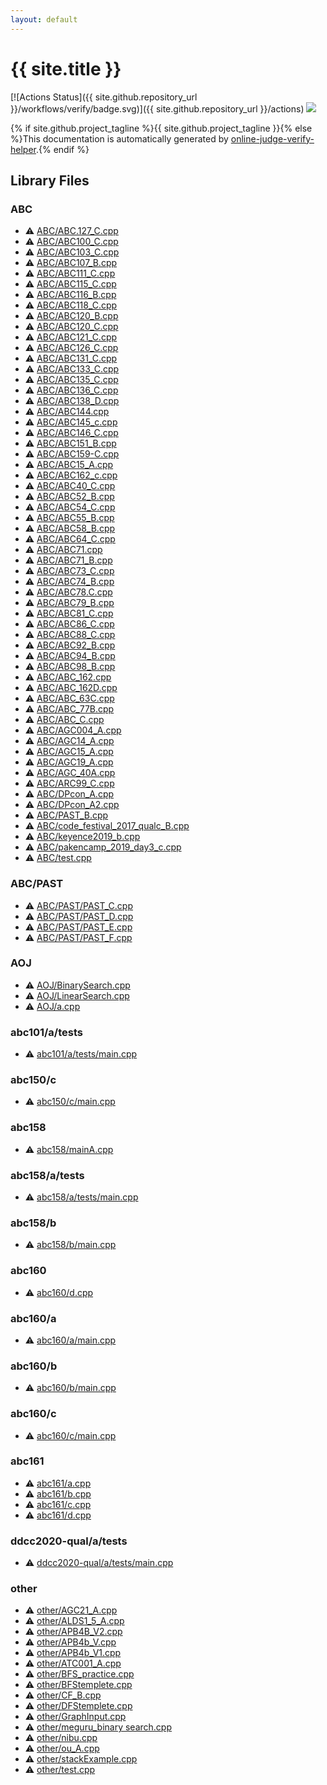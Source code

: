```yaml
---
layout: default
---
```


<!-- mathjax config similar to math.stackexchange -->
<script type="text/javascript" async
  src="https://cdnjs.cloudflare.com/ajax/libs/mathjax/2.7.5/MathJax.js?config=TeX-MML-AM_CHTML">
</script>
<script type="text/x-mathjax-config">
  MathJax.Hub.Config({
    TeX: { equationNumbers: { autoNumber: "AMS" }},
    tex2jax: {
      inlineMath: [ ['$','$'] ],
      processEscapes: true
    },
    "HTML-CSS": { matchFontHeight: false },
    displayAlign: "left",
    displayIndent: "2em"
  });
</script>

<script type="text/javascript" src="https://cdnjs.cloudflare.com/ajax/libs/jquery/3.4.1/jquery.min.js"></script>
<script src="https://cdn.jsdelivr.net/npm/jquery-balloon-js@1.1.2/jquery.balloon.min.js" integrity="sha256-ZEYs9VrgAeNuPvs15E39OsyOJaIkXEEt10fzxJ20+2I=" crossorigin="anonymous"></script>
<script type="text/javascript" src="assets/js/copy-button.js"></script>
<link rel="stylesheet" href="assets/css/copy-button.css" />


# {{ site.title }}

[![Actions Status]({{ site.github.repository_url }}/workflows/verify/badge.svg)]({{ site.github.repository_url }}/actions)
<a href="{{ site.github.repository_url }}"><img src="https://img.shields.io/github/last-commit/{{ site.github.owner_name }}/{{ site.github.repository_name }}" /></a>

{% if site.github.project_tagline %}{{ site.github.project_tagline }}{% else %}This documentation is automatically generated by <a href="https://github.com/kmyk/online-judge-verify-helper">online-judge-verify-helper</a>.{% endif %}

## Library Files

<div id="902fbdd2b1df0c4f70b4a5d23525e932"></div>

### ABC

* :warning: <a href="library/ABC/ABC.127_C.cpp.html">ABC/ABC.127_C.cpp</a>
* :warning: <a href="library/ABC/ABC100_C.cpp.html">ABC/ABC100_C.cpp</a>
* :warning: <a href="library/ABC/ABC103_C.cpp.html">ABC/ABC103_C.cpp</a>
* :warning: <a href="library/ABC/ABC107_B.cpp.html">ABC/ABC107_B.cpp</a>
* :warning: <a href="library/ABC/ABC111_C.cpp.html">ABC/ABC111_C.cpp</a>
* :warning: <a href="library/ABC/ABC115_C.cpp.html">ABC/ABC115_C.cpp</a>
* :warning: <a href="library/ABC/ABC116_B.cpp.html">ABC/ABC116_B.cpp</a>
* :warning: <a href="library/ABC/ABC118_C.cpp.html">ABC/ABC118_C.cpp</a>
* :warning: <a href="library/ABC/ABC120_B.cpp.html">ABC/ABC120_B.cpp</a>
* :warning: <a href="library/ABC/ABC120_C.cpp.html">ABC/ABC120_C.cpp</a>
* :warning: <a href="library/ABC/ABC121_C.cpp.html">ABC/ABC121_C.cpp</a>
* :warning: <a href="library/ABC/ABC126_C.cpp.html">ABC/ABC126_C.cpp</a>
* :warning: <a href="library/ABC/ABC131_C.cpp.html">ABC/ABC131_C.cpp</a>
* :warning: <a href="library/ABC/ABC133_C.cpp.html">ABC/ABC133_C.cpp</a>
* :warning: <a href="library/ABC/ABC135_C.cpp.html">ABC/ABC135_C.cpp</a>
* :warning: <a href="library/ABC/ABC136_C.cpp.html">ABC/ABC136_C.cpp</a>
* :warning: <a href="library/ABC/ABC138_D.cpp.html">ABC/ABC138_D.cpp</a>
* :warning: <a href="library/ABC/ABC144.cpp.html">ABC/ABC144.cpp</a>
* :warning: <a href="library/ABC/ABC145_c.cpp.html">ABC/ABC145_c.cpp</a>
* :warning: <a href="library/ABC/ABC146_C.cpp.html">ABC/ABC146_C.cpp</a>
* :warning: <a href="library/ABC/ABC151_B.cpp.html">ABC/ABC151_B.cpp</a>
* :warning: <a href="library/ABC/ABC159-C.cpp.html">ABC/ABC159-C.cpp</a>
* :warning: <a href="library/ABC/ABC15_A.cpp.html">ABC/ABC15_A.cpp</a>
* :warning: <a href="library/ABC/ABC162_c.cpp.html">ABC/ABC162_c.cpp</a>
* :warning: <a href="library/ABC/ABC40_C.cpp.html">ABC/ABC40_C.cpp</a>
* :warning: <a href="library/ABC/ABC52_B.cpp.html">ABC/ABC52_B.cpp</a>
* :warning: <a href="library/ABC/ABC54_C.cpp.html">ABC/ABC54_C.cpp</a>
* :warning: <a href="library/ABC/ABC55_B.cpp.html">ABC/ABC55_B.cpp</a>
* :warning: <a href="library/ABC/ABC58_B.cpp.html">ABC/ABC58_B.cpp</a>
* :warning: <a href="library/ABC/ABC64_C.cpp.html">ABC/ABC64_C.cpp</a>
* :warning: <a href="library/ABC/ABC71.cpp.html">ABC/ABC71.cpp</a>
* :warning: <a href="library/ABC/ABC71_B.cpp.html">ABC/ABC71_B.cpp</a>
* :warning: <a href="library/ABC/ABC73_C.cpp.html">ABC/ABC73_C.cpp</a>
* :warning: <a href="library/ABC/ABC74_B.cpp.html">ABC/ABC74_B.cpp</a>
* :warning: <a href="library/ABC/ABC78.C.cpp.html">ABC/ABC78.C.cpp</a>
* :warning: <a href="library/ABC/ABC79_B.cpp.html">ABC/ABC79_B.cpp</a>
* :warning: <a href="library/ABC/ABC81_C.cpp.html">ABC/ABC81_C.cpp</a>
* :warning: <a href="library/ABC/ABC86_C.cpp.html">ABC/ABC86_C.cpp</a>
* :warning: <a href="library/ABC/ABC88_C.cpp.html">ABC/ABC88_C.cpp</a>
* :warning: <a href="library/ABC/ABC92_B.cpp.html">ABC/ABC92_B.cpp</a>
* :warning: <a href="library/ABC/ABC94_B.cpp.html">ABC/ABC94_B.cpp</a>
* :warning: <a href="library/ABC/ABC98_B.cpp.html">ABC/ABC98_B.cpp</a>
* :warning: <a href="library/ABC/ABC_162.cpp.html">ABC/ABC_162.cpp</a>
* :warning: <a href="library/ABC/ABC_162D.cpp.html">ABC/ABC_162D.cpp</a>
* :warning: <a href="library/ABC/ABC_63C.cpp.html">ABC/ABC_63C.cpp</a>
* :warning: <a href="library/ABC/ABC_77B.cpp.html">ABC/ABC_77B.cpp</a>
* :warning: <a href="library/ABC/ABC_C.cpp.html">ABC/ABC_C.cpp</a>
* :warning: <a href="library/ABC/AGC004_A.cpp.html">ABC/AGC004_A.cpp</a>
* :warning: <a href="library/ABC/AGC14_A.cpp.html">ABC/AGC14_A.cpp</a>
* :warning: <a href="library/ABC/AGC15_A.cpp.html">ABC/AGC15_A.cpp</a>
* :warning: <a href="library/ABC/AGC19_A.cpp.html">ABC/AGC19_A.cpp</a>
* :warning: <a href="library/ABC/AGC_40A.cpp.html">ABC/AGC_40A.cpp</a>
* :warning: <a href="library/ABC/ARC99_C.cpp.html">ABC/ARC99_C.cpp</a>
* :warning: <a href="library/ABC/DPcon_A.cpp.html">ABC/DPcon_A.cpp</a>
* :warning: <a href="library/ABC/DPcon_A2.cpp.html">ABC/DPcon_A2.cpp</a>
* :warning: <a href="library/ABC/PAST_B.cpp.html">ABC/PAST_B.cpp</a>
* :warning: <a href="library/ABC/code_festival_2017_qualc_B.cpp.html">ABC/code_festival_2017_qualc_B.cpp</a>
* :warning: <a href="library/ABC/keyence2019_b.cpp.html">ABC/keyence2019_b.cpp</a>
* :warning: <a href="library/ABC/pakencamp_2019_day3_c.cpp.html">ABC/pakencamp_2019_day3_c.cpp</a>
* :warning: <a href="library/ABC/test.cpp.html">ABC/test.cpp</a>


<div id="0b05f116f77b6cceb12d0d210b54a202"></div>

### ABC/PAST

* :warning: <a href="library/ABC/PAST/PAST_C.cpp.html">ABC/PAST/PAST_C.cpp</a>
* :warning: <a href="library/ABC/PAST/PAST_D.cpp.html">ABC/PAST/PAST_D.cpp</a>
* :warning: <a href="library/ABC/PAST/PAST_E.cpp.html">ABC/PAST/PAST_E.cpp</a>
* :warning: <a href="library/ABC/PAST/PAST_F.cpp.html">ABC/PAST/PAST_F.cpp</a>


<div id="58a9d597b8071bcb332aab0f39b15887"></div>

### AOJ

* :warning: <a href="library/AOJ/BinarySearch.cpp.html">AOJ/BinarySearch.cpp</a>
* :warning: <a href="library/AOJ/LinearSearch.cpp.html">AOJ/LinearSearch.cpp</a>
* :warning: <a href="library/AOJ/a.cpp.html">AOJ/a.cpp</a>


<div id="0daaa8d0faf82c8b0e2e8bce8bcd854d"></div>

### abc101/a/tests

* :warning: <a href="library/abc101/a/tests/main.cpp.html">abc101/a/tests/main.cpp</a>


<div id="75ff784a9cfc691ca5103284523bb482"></div>

### abc150/c

* :warning: <a href="library/abc150/c/main.cpp.html">abc150/c/main.cpp</a>


<div id="da091d8f483001c89d800e7ae77e5166"></div>

### abc158

* :warning: <a href="library/abc158/mainA.cpp.html">abc158/mainA.cpp</a>


<div id="8e6b785c30e4c9340188ce49889ed5bc"></div>

### abc158/a/tests

* :warning: <a href="library/abc158/a/tests/main.cpp.html">abc158/a/tests/main.cpp</a>


<div id="dc9fdce5b403f70606c6815e8ecf2297"></div>

### abc158/b

* :warning: <a href="library/abc158/b/main.cpp.html">abc158/b/main.cpp</a>


<div id="473e2c0aaaa842a876e956a0605862b6"></div>

### abc160

* :warning: <a href="library/abc160/d.cpp.html">abc160/d.cpp</a>


<div id="7c2cde0da11a102a7f567a8c54f28a11"></div>

### abc160/a

* :warning: <a href="library/abc160/a/main.cpp.html">abc160/a/main.cpp</a>


<div id="6e862570326858c827cad05337c39eae"></div>

### abc160/b

* :warning: <a href="library/abc160/b/main.cpp.html">abc160/b/main.cpp</a>


<div id="42431336c1cb662c4014fe3eeb1b56f3"></div>

### abc160/c

* :warning: <a href="library/abc160/c/main.cpp.html">abc160/c/main.cpp</a>


<div id="16bdd910d1ce66bcccae077af611e602"></div>

### abc161

* :warning: <a href="library/abc161/a.cpp.html">abc161/a.cpp</a>
* :warning: <a href="library/abc161/b.cpp.html">abc161/b.cpp</a>
* :warning: <a href="library/abc161/c.cpp.html">abc161/c.cpp</a>
* :warning: <a href="library/abc161/d.cpp.html">abc161/d.cpp</a>


<div id="0cc9184f7de4320cd76a528036cbfe9e"></div>

### ddcc2020-qual/a/tests

* :warning: <a href="library/ddcc2020-qual/a/tests/main.cpp.html">ddcc2020-qual/a/tests/main.cpp</a>


<div id="795f3202b17cb6bc3d4b771d8c6c9eaf"></div>

### other

* :warning: <a href="library/other/AGC21_A.cpp.html">other/AGC21_A.cpp</a>
* :warning: <a href="library/other/ALDS1_5_A.cpp.html">other/ALDS1_5_A.cpp</a>
* :warning: <a href="library/other/APB4B_V2.cpp.html">other/APB4B_V2.cpp</a>
* :warning: <a href="library/other/APB4b_V.cpp.html">other/APB4b_V.cpp</a>
* :warning: <a href="library/other/APB4b_V1.cpp.html">other/APB4b_V1.cpp</a>
* :warning: <a href="library/other/ATC001_A.cpp.html">other/ATC001_A.cpp</a>
* :warning: <a href="library/other/BFS_practice.cpp.html">other/BFS_practice.cpp</a>
* :warning: <a href="library/other/BFStemplete.cpp.html">other/BFStemplete.cpp</a>
* :warning: <a href="library/other/CF_B.cpp.html">other/CF_B.cpp</a>
* :warning: <a href="library/other/DFStemplete.cpp.html">other/DFStemplete.cpp</a>
* :warning: <a href="library/other/GraphInput.cpp.html">other/GraphInput.cpp</a>
* :warning: <a href="library/other/meguru_binary search.cpp.html">other/meguru_binary search.cpp</a>
* :warning: <a href="library/other/nibu.cpp.html">other/nibu.cpp</a>
* :warning: <a href="library/other/ou_A.cpp.html">other/ou_A.cpp</a>
* :warning: <a href="library/other/stackExample.cpp.html">other/stackExample.cpp</a>
* :warning: <a href="library/other/test.cpp.html">other/test.cpp</a>


